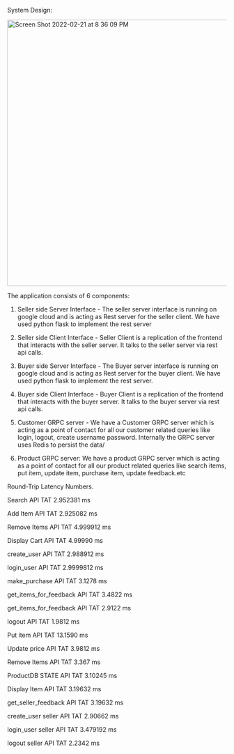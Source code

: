 System Design:

<img width="611" alt="Screen Shot 2022-02-21 at 8 36 09 PM" src="https://user-images.githubusercontent.com/26001477/155058564-629b43a2-9b9e-4303-9fd2-5aaa85f18f77.png">


The application consists of 6 components:

1. Seller side Server Interface -  The seller server interface is running on google cloud and is acting as Rest server for the seller client. We have used python flask to implement the rest server


2. Seller side Client Interface - Seller Client is a replication of the frontend that interacts with the seller server. It talks to the seller server via rest api calls. 

3. Buyer side Server Interface - The Buyer server interface is running on google cloud and is acting as Rest server for the buyer client. We have used python flask to implement the rest server. 

4. Buyer side Client Interface - Buyer Client is a replication of the frontend that interacts with the buyer server. It talks to the buyer server via rest api calls. 

5. Customer GRPC server -  We have a Customer GRPC server which is acting as a point of contact for all our customer related queries like login, logout, create username password. Internally the GRPC server uses Redis to persist the data/

6. Product GRPC server: We have a product GRPC server which is acting as a point of contact for all our product related queries like search items, put item, update item, purchase item, update feedback.etc


Round-Trip Latency Numbers.

<!-- Buyer Client-Server integrations round-trip latency numbers when client is in local Machine and Server is in GCP in Milliseconds -->

Search API TAT 2.952381 ms

Add Item API TAT 2.925082 ms

Remove Items API TAT 4.999912 ms

Display Cart API TAT 4.99990 ms

create_user API TAT  2.988912 ms

login_user API TAT 2.9999812 ms

make_purchase API TAT 3.1278 ms

get_items_for_feedback API TAT 3.4822 ms

get_items_for_feedback API TAT 2.9122 ms

logout API TAT 1.9812 ms


<!-- Seller Client-Server integrations round-trip latency numbers when client is in local Machine and Server is in GCP in Milliseconds  -->

Put item API TAT 13.1590 ms

Update price API TAT 3.9812 ms

Remove Items API TAT 3.367 ms

ProductDB STATE API TAT 3.10245 ms

Display Item API TAT 3.19632 ms

get_seller_feedback  API TAT  3.19632 ms

create_user seller  API TAT 2.90662 ms

login_user seller API TAT 3.479192 ms

logout seller API TAT  2.2342 ms

